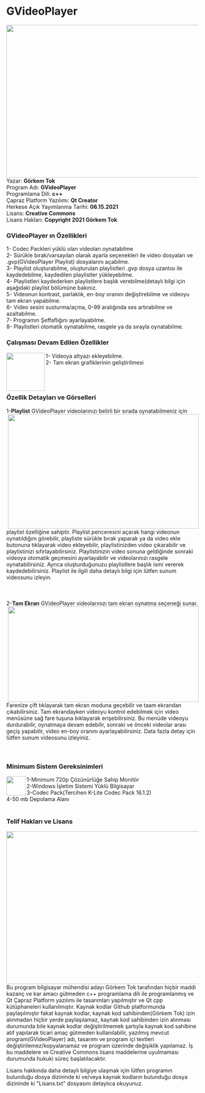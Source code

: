 # GVideoPlayer 

<img src = "https://user-images.githubusercontent.com/79594881/120121440-25f0b600-c1ac-11eb-8d3f-db24497b1ce8.png" width = "600px" height = "400px" align = "right"> </img>

Yazar: <b>Görkem Tok </b><br>
Program Adı: <b>GVideoPlayer</b> <br>
Programlama Dili: <b>c++</b> <br>
Çapraz Platform Yazılımı: <b>Qt Creator</b> <br>
Herkese Açık Yayımlanma Tarihi: <b>06.15.2021</b> <br>
Lisans: <b>Creative Commons</b> <br>
Lisans Hakları: <b>Copyright 2021 Görkem Tok</b>

<h3>GVideoPlayer ın Özellikleri</h3>
1- Codec Packleri yüklü olan videoları oynatabilme <br>
2- Sürükle bırak/varsayılan olarak ayarla seçenekleri ile video dosyaları ve .gvp(GVideoPlayer Playlist) dosyalarını açabilme. <br>
3- Playlist oluşturabilme, oluşturulan playlistleri .gvp dosya uzantısı ile kaydedebilme, kaydedilen playlistler yükleyebilme. <br>
4- Playlistleri kaydederken playlistlere başlık verebilme(detaylı bilgi için aşağıdaki playlist bölümüne bakınız. <br>
5- Videonun kontrast, parlaklık, en-boy oranını değiştirebilme ve videoyu tam ekran yapabilme. <br>
6- Video sesini susturma/açma, 0-99 aralığında ses artırabilme ve azaltabilme. <br>
7- Programın Şeffaflığını ayarlayabilme. <br>
8- Playlistleri otomatik oynatabilme, rasgele ya da sırayla oynatabilme.
<h3>Çalışması Devam Edilen Özellikler</h3>
<img src = "https://user-images.githubusercontent.com/79594881/120317182-feeacf00-c2e6-11eb-9ce7-319d7c69c591.jpg" width = "100px" height = "100px" align = "left"> </img>
1- Videoya altyazı ekleyebilme. <br>
2- Tam ekran grafiklerinin geliştirilmesi <br>
<br>
<br>
<br>
<h3>Özellik Detayları ve Görselleri</h3>
1-<b>Playlist</b>
<img src = "https://user-images.githubusercontent.com/79594881/120124086-20e73300-c1bb-11eb-929c-2e939a158dc0.png" width = "500px" height = "300px" align = "right"> </img>
GVideoPlayer videolarınızı belirli bir sırada oynatabilmeniz için playlist özelliğine sahiptir. Playlist penceresini açarak hangi videonun oynatıldığını görebilir, playliste sürükle bırak yaparak ya da video ekle butonuna tıklayarak video ekleyebilir, playlistinizden video çıkarabilir ve playlistinizi sıfırlayabilirsiniz. Playlistinizin video sonuna geldiğinde sonraki videoya otomatik geçmesini ayarlayabilir ve videolarınızı rasgele oynatabilirsiniz. Ayrıca oluşturduğunuzu playlistlere başlık ismi vererek kaydedebilirsiniz. Playlist ile ilgili daha detaylı bilgi için lütfen sunum videosunu izleyin.
<br>
<br>
<br>
<br>
2-<b>Tam Ekran</b>
<img src = "https://user-images.githubusercontent.com/79594881/120301229-4ff1c780-c2d5-11eb-88d9-7002a6e15f89.png" width = "500px" height = "250px" align = "right"> </img>
GVideoPlayer videolarınızı tam ekran oynatma seçeneği sunar. Farenize çift tıklayarak tam ekran moduna geçebilir ve taam ekrandan çıkabilirsiniz. Tam ekrandayken videoyu kontrol edebilmek için video menüsüne sağ fare tuşuna bıklayarak erişebilirsiniz. Bu menüde videoyu durdurabilir, oynatmaya devam edebilir, sonraki ve önceki videolar arası geçiş yapabilir, video en-boy oranını ayarlayabilirsiniz. Data fazla detay için lütfen sunum videosunu izleyiniz.
<br>
<br>
<br>
<h3>Minimum Sistem Gereksinimleri</h3>
<img src = "https://user-images.githubusercontent.com/79594881/120302906-01452d00-c2d7-11eb-9dd1-bbb7cf9d5d66.png" width = "50px" height = "50px" align = "left"> </img>
1-Minimum 720p Çözünürlüğe Sahip Monitör <br>
2-Windows İşletim Sistemi Yüklü Bilgisayar <br>
3-Codec Pack(Tercihen K-Lite Codec Pack 16.1.2) <br>
4-50 mb Depolama Alanı <br>
<br>
<h3>Telif Hakları ve Lisans</h3>
<img src = "https://user-images.githubusercontent.com/79594881/120124592-c26f8400-c1bd-11eb-96f0-631d2b7d0e30.png" width = "600px" height = "400px" align = "right"> </img>
Bu program bilgisayar mühendisi adayı Görkem Tok tarafından hiçbir maddi kazanç ve kar amacı gütmeden c++ programlama dili ile programlanmış ve Qt Çapraz Platform yazılımı ile tasarımları yapılmıştır ve Qt cpp kütüphaneleri kullanılmıştır. 
Kaynak kodlar Github platformunda paylaşılmıştır fakat kaynak kodlar, kaynak kod sahibinden(Görkem Tok) izin alınmadan hiçbir yerde paylaşılamaz,  kaynak kod sahibinden izin alınması durumunda bile kaynak kodlar değiştirilmemek şartıyla kaynak kod sahibine atıf yapılarak ticari amaç gütmeden kullanılabilir, yazılmış mevcut program(GVideoPlayer) adı, tasarımı ve program içi textleri değiştirilemez/kopyalanamaz ve program üzerinde değişiklik yapılamaz. İş bu maddelere ve Creative Commons lisans maddelerine uyulmaması durumunda hukuki süreç başlatılacaktır.

Lisans hakkında daha detaylı bilgiye ulaşmak için lütfen programın bulunduğu dosya dizininde ki ve/veya kaynak kodların bulunduğu dosya dizininde ki "Lisans.txt" dosyasını detaylıca okuyunuz.
